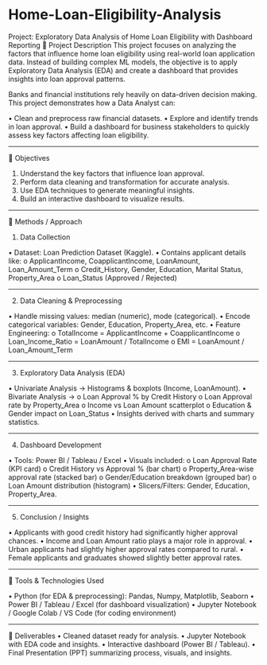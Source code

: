 # Home-Loan-Eligibility-Analysis
Project: Exploratory Data Analysis of Home Loan Eligibility with Dashboard Reporting
🔹 Project Description
This project focuses on analyzing the factors that influence home loan eligibility using real-world loan application data. Instead of building complex ML models, the objective is to apply Exploratory Data Analysis (EDA) and create a dashboard that provides insights into loan approval patterns.

Banks and financial institutions rely heavily on data-driven decision making. This project demonstrates how a Data Analyst can:

•	Clean and preprocess raw financial datasets.
•	Explore and identify trends in loan approval.
•	Build a dashboard for business stakeholders to quickly assess key factors affecting loan eligibility.
________________________________________
🔹 Objectives

1.	Understand the key factors that influence loan approval.
2.	Perform data cleaning and transformation for accurate analysis.
3.	Use EDA techniques to generate meaningful insights.
4.	Build an interactive dashboard to visualize results.
________________________________________
🔹 Methods / Approach
1. Data Collection

•	Dataset: Loan Prediction Dataset (Kaggle).
•	Contains applicant details like:
o	ApplicantIncome, CoapplicantIncome, LoanAmount, Loan_Amount_Term
o	Credit_History, Gender, Education, Marital Status, Property_Area
o	Loan_Status (Approved / Rejected)
________________________________________
2. Data Cleaning & Preprocessing

•	Handle missing values: median (numeric), mode (categorical).
•	Encode categorical variables: Gender, Education, Property_Area, etc.
•	Feature Engineering:
o	TotalIncome = ApplicantIncome + CoapplicantIncome
o	Loan_Income_Ratio = LoanAmount / TotalIncome
o	EMI = LoanAmount / Loan_Amount_Term
________________________________________
3. Exploratory Data Analysis (EDA)

•	Univariate Analysis → Histograms & boxplots (Income, LoanAmount).
•	Bivariate Analysis →
o	Loan Approval % by Credit History
o	Loan Approval rate by Property_Area
o	Income vs Loan Amount scatterplot
o	Education & Gender impact on Loan_Status
•	Insights derived with charts and summary statistics.
________________________________________
4. Dashboard Development

•	Tools: Power BI / Tableau / Excel
•	Visuals included:
  o	Loan Approval Rate (KPI card)
  o	Credit History vs Approval % (bar chart)
  o	Property_Area-wise approval rate (stacked bar)
  o	Gender/Education breakdown (grouped bar)
  o	Loan Amount distribution (histogram)
•	Slicers/Filters: Gender, Education, Property_Area.
________________________________________
5. Conclusion / Insights

•	Applicants with good credit history had significantly higher approval chances.
•	Income and Loan Amount ratio plays a major role in approval.
•	Urban applicants had slightly higher approval rates compared to rural.
•	Female applicants and graduates showed slightly better approval rates.
________________________________________
🔹 Tools & Technologies Used

•	Python (for EDA & preprocessing): Pandas, Numpy, Matplotlib, Seaborn
•	Power BI / Tableau / Excel (for dashboard visualization)
•	Jupyter Notebook / Google Colab / VS Code (for coding environment)
________________________________________
🔹 Deliverables
•	Cleaned dataset ready for analysis.
•	Jupyter Notebook with EDA code and insights.
•	Interactive dashboard (Power BI / Tableau).
•	Final Presentation (PPT) summarizing process, visuals, and insights.
